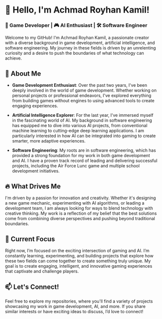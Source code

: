 # 👋 Hello, I'm Achmad Royhan Kamil!

### 🚀 Game Developer | 🎮 AI Enthusiast | 🛠 Software Engineer

Welcome to my GitHub! I'm Achmad Royhan Kamil, a passionate creator with a diverse background in game development, artificial intelligence, and software engineering. My journey in these fields is driven by an unrelenting curiosity and a desire to push the boundaries of what technology can achieve.

## 🌟 About Me

- **Game Development Enthusiast**: Over the past two years, I've been deeply involved in the world of game development. Whether working on personal projects or professional endeavors, I've explored everything from building games without engines to using advanced tools to create engaging experiences.

- **Artificial Intelligence Explorer**: For the last year, I've immersed myself in the fascinating world of AI. My background in software engineering has equipped me to dive into various AI projects, from conventional machine learning to cutting-edge deep learning applications. I am particularly interested in how AI can be integrated into gaming to create smarter, more adaptive experiences.

- **Software Engineering**: My roots are in software engineering, which has provided a strong foundation for my work in both game development and AI. I have a proven track record of leading and delivering successful projects, including the Air Force Lunc game and multiple school development initiatives.

## 🔥 What Drives Me

I'm driven by a passion for innovation and creativity. Whether it's designing a new game mechanic, experimenting with AI algorithms, or leading a development team, I am always looking for ways to blend technology with creative thinking. My work is a reflection of my belief that the best solutions come from combining diverse perspectives and pushing beyond traditional boundaries.

## 🎯 Current Focus

Right now, I’m focused on the exciting intersection of gaming and AI. I’m constantly learning, experimenting, and building projects that explore how these two fields can come together to create something truly unique. My goal is to create engaging, intelligent, and innovative gaming experiences that captivate and challenge players.

## 📫 Let's Connect!

Feel free to explore my repositories, where you'll find a variety of projects showcasing my work in game development, AI, and more. If you share similar interests or have exciting ideas to discuss, I’d love to connect!
